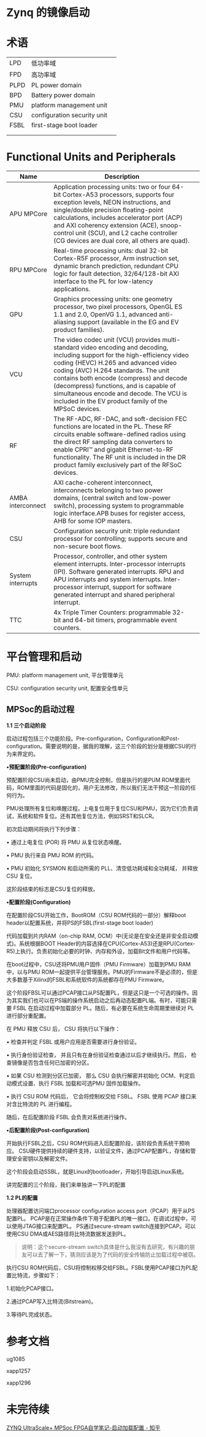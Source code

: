 # Zynq 的镜像启动

# 术语

|      |                             |      |
| ---- | --------------------------- | ---- |
| LPD  | 低功率域                    |      |
| FPD  | 高功率域                    |      |
| PLPD | PL power domain             |      |
| BPD  | Battery power domain        |      |
| PMU  | platform management unit    |      |
| CSU  | configuration security unit |      |
| FSBL | first-stage boot loader     |      |
|      |                             |      |
|      |                             |      |

# Functional Units and Peripherals  

| Name              | Description                                                  |      |
| ----------------- | ------------------------------------------------------------ | ---- |
| APU MPCore        | Application processing units: two or four 64-bit Cortex-A53 processors, supports four exception levels, NEON instructions, and single/double precision floating-point calculations, includes accelerator port (ACP) and AXI coherency extension (ACE), snoop-control unit (SCU), and L2 cache controller (CG devices are dual core, all others are quad). |      |
| RPU MPCore        | Real-time processing units: dual 32-bit Cortex-R5F processor, Arm instruction set, dynamic branch prediction, redundant CPU logic for fault detection, 32/64/128-bit AXI interface to the PL for low-latency applications. |      |
| GPU               | Graphics processing units: one geometry processor, two pixel processors, OpenGL ES 1.1 and 2.0, OpenVG 1.1, advanced anti-aliasing support (available in the EG and EV product families). |      |
| VCU               | The video codec unit (VCU) provides multi-standard video encoding and decoding, including support for the high-efficiency video coding (HEVC) H.265 and advanced video coding (AVC) H.264 standards. The unit contains both encode (compress) and decode (decompress) functions, and is capable of simultaneous encode and decode. The VCU is included in the EV product family of the MPSoC devices. |      |
| RF                | The RF-ADC, RF-DAC, and soft-decision FEC functions are located in the PL. These RF circuits enable software-defined radios using the direct RF sampling data converters to enable CPRI™ and gigabit Ethernet-to-RF functionality. The RF unit is included in the DR product family exclusively part of the RFSoC devices. |      |
| AMBA interconnect | AXI cache-coherent interconnect, interconnects belonging to two power domains, (central switch and low-power switch), processing system to programmable logic interface.APB buses for register access, AHB for some IOP masters. |      |
| CSU               | Configuration security unit: triple redundant processor for controlling; supports secure and non-secure boot flows. |      |
| System interrupts | Processor, controller, and other system element interrupts. Inter-processor interrupts (IPI). Software generated interrupts. RPU and APU interrupts and system interrupts. Inter-processor interrupt, support for software generated interrupt and shared peripheral interrupt. |      |
| TTC               | 4x Triple Timer Counters: programmable 32-bit and 64-bit timers, programmable event counters. |      |

# 平台管理和启动

PMU: platform management unit, 平台管理单元

CSU: configuration security unit, 配置安全性单元

## MPSoc的启动过程

**1.1 三个启动阶段**

启动过程包括三个功能阶段。Pre-configuration，Configuration和Post-configuration。需要说明的是，据我的理解，这三个阶段的划分是根据CSU的行为来界定的。

**•预配置阶段(Pre-configuration)**

预配置阶段CSU尚未启动，由PMU完全控制，但是执行的是PUM ROM里面代码，ROM里面的代码是固化的，用户无法修改，所以我们无法干预这一阶段的任何行为。

PMU处理所有复位和唤醒过程。上电复位用于复位CSU和PMU，因为它们负责调试，系统和软件复位。还有其他复位方法，例如SRST和SLCR。

初次启动期间将执行下列步骤：

• 通过上电复位 (POR) 将 PMU 从复位状态唤醒。

• PMU 执行来自 PMU ROM 的代码。

• PMU 初始化 SYSMON 和启动所需的 PLL、清空低功耗域和全功耗域， 并释放 CSU 复位。

这阶段结束的标志是CSU复位的释放。

**•配置阶段(Configuration)**

在配置阶段CSU开始工作，BootROM（CSU ROM代码的一部分）解释boot header以配置系统，并将PS的FSBL(first-stage boot loader)

代码加载到片内RAM（on-chip RAM, OCM）中(无论是在安全还是非安全启动模式)。系统根据BOOT Header的内容选择在CPU(Cortex-A53)还是RPU(Cortex-R5)上执行。负责初始化必要的时钟、内存和外设，加载Bit文件和用户代码等。

在boot过程中，CSU还将PMU用户固件（PMU Firmware）加载到PMU RAM中，以与PMU ROM一起提供平台管理服务。PMU的Firmware不是必须的，但是大多数基于Xilinx的FSBL和系统软件的系统都存在PMU Firmware。

这个阶段FBSL可以通过PCAP接口从PS配置PL，但是这只是一个可选的操作。因为其实我们也可以在PS端的操作系统启动之后再动态配置PL端。有时，可能只需要 FSBL 在启动过程中加载部分 PL。随后，有必要在系统生命周期里继续对 PL 进行部分重配置。

在 PMU 释放 CSU 后， CSU 将执行以下操作：

• 检查并判定 FSBL 或用户应用是否需要进行身份验证。

• 执行身份验证检查， 并且只有在身份验证检查通过以后才继续执行。然后， 检查镜像是否包含任何已加密的分区。

• 如果 CSU 检测到分区已加密， 那么 CSU 会执行解密并初始化 OCM、判定启动模式设置、执行 FSBL 加载和可选PMU 固件加载操作。

• 执行 CSU ROM 代码后， 它会将控制权交给 FSBL。 FSBL 使用 PCAP 接口来对含比特流的 PL 进行编程。

随后，在后配置阶段 FSBL 会负责对系统进行操作。

**•后配置阶段(Post-configuration)**

开始执行FSBL之后，CSU ROM代码进入后配置阶段，该阶段负责系统干预响应。 CSU硬件提供持续的硬件支持，以验证文件，通过PCAP配置PL，存储和管理安全密钥以及解密文件。

这个阶段会启动SSBL，就是Linux的bootloader，开始引导启动Linux系统。

讲完配置的三个阶段，我们来单独讲一下PL的配置

**1.2 PL的配置**

处理器配置访问端口processor configuration access port（PCAP）用于从PS配置PL。 PCAP是在正常操作条件下用于配置PL的唯一接口。在调试过程中，可以使用JTAG接口来配置PL。 PS通过secure-stream switch连接到PCAP。可以使用CSU DMA或AES路径将比特流数据发送到PL。

> 说明：这个secure-stream switch具体是什么我没有去研究，有兴趣的朋友可以去了解一下，猜测应该是为了代码的安全传输防止加载过程中被窃。

执行CSU ROM代码后，CSU将控制权移交给FSBL。FSBL使用PCAP接口为PL配置比特流，步骤如下：

1.初始化PCAP接口。

2.通过PCAP写入比特流(Bitstream)。

3.等待PL完成状态。





















# 参考文档

ug1085

xapp1257

xapp1296







# 未完待续

[ZYNQ UltraScale+ MPSoc FPGA自学笔记-启动加载配置 - 知乎](https://zhuanlan.zhihu.com/p/260163123)












